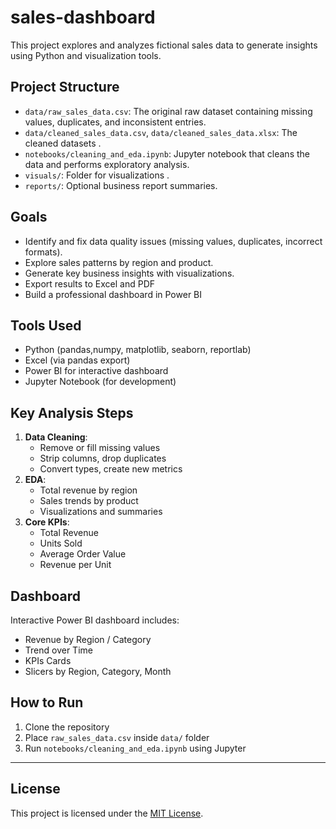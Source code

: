 # sales-dashboard

This project explores and analyzes fictional sales data to generate insights using Python and visualization tools.

## Project Structure

- `data/raw_sales_data.csv`: The original raw dataset containing missing values, duplicates, and inconsistent entries.
- `data/cleaned_sales_data.csv`, `data/cleaned_sales_data.xlsx`: The cleaned datasets .
- `notebooks/cleaning_and_eda.ipynb`: Jupyter notebook that cleans the data and performs exploratory analysis.
- `visuals/`: Folder for visualizations .
- `reports/`: Optional business report summaries.

## Goals

- Identify and fix data quality issues (missing values, duplicates, incorrect formats).
- Explore sales patterns by region and product.
- Generate key business insights with visualizations.
- Export results to Excel and PDF
- Build a professional dashboard in Power BI


## Tools Used

- Python (pandas,numpy, matplotlib, seaborn, reportlab)
- Excel (via pandas export)
- Power BI for interactive dashboard
- Jupyter Notebook (for development)


## Key Analysis Steps

1. **Data Cleaning**:
    - Remove or fill missing values
    - Strip columns, drop duplicates
    - Convert types, create new metrics
2. **EDA**:
    - Total revenue by region
    - Sales trends by product
    - Visualizations and summaries
3. **Core KPIs**:
    - Total Revenue
    - Units Sold
    - Average Order Value
    - Revenue per Unit

##  Dashboard
Interactive Power BI dashboard includes:
- Revenue by Region / Category
- Trend over Time
- KPIs Cards
- Slicers by Region, Category, Month

## How to Run

1. Clone the repository
2. Place `raw_sales_data.csv` inside `data/` folder
3. Run `notebooks/cleaning_and_eda.ipynb` using Jupyter

---

## License

This project is licensed under the [MIT License](LICENSE).



